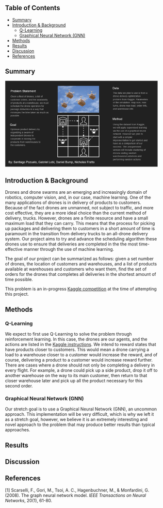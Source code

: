 ## Table of Contents

* [Summary](#summary)
* [Introduction & Background](#introduction--background)
  * [Q-Learning](#q-learning)
  * [Graphical Neural Network (GNN)](#graphical-neural-network-gnn)
* [Methods](#methods)
* [Results](#results)
* [Discussion](#discussion)
* [References](#references)

## Summary

<img src="img/infographic.png"/>

## Introduction & Background
Drones and drone swarms are an emerging and increasingly domain of robotics, computer vision, and, in our case, machine learning. One of the many applications of drones is in delivery of products to customers. Because of the fact drones are unmanned, not subject to traffic, and more cost effective, they are a more ideal choice than the current method of delivery, trucks. However, drones are a finite resource and have a small maximum load that they can carry. This means that the process for picking up packages and delivering them to customers in a short amount of time is paramount in the transition from delivery trucks to an all-drone delivery system. Our project aims to try and advance the scheduling algorithm these drones use to ensure that deliveries are completed in the the most time-effective manner through the use of machine learning.

The goal of our project can be summarized as follows: given a set number of drones, the location of customers and warehouses, and a list of products available at warehouses and customers who want them, find the set of orders for the drones that completes all deliveries in the shortest amount of time possible.

This problem is an in-progress [Kaggle competition](https://www.kaggle.com/c/hashcode-drone-delivery/overview) at the time of attempting this project.

## Methods

### Q-Learning
We expect to first use Q-Learning to solve the problem through reinforcement learning. In this case, the drones are our agents, and the actions are listed in the [Kaggle instructions](https://www.kaggle.com/c/hashcode-drone-delivery/data?select=hashcode_delivery_instructions.pdf). We intend to reward states that have products closer to customers. This would mean a drone carrying a load to a warehouse closer to a customer would increase the reward, and of course, delivering a product to a customer would increase reward further. There are cases where a drone should not only be completing a delivery in every flight. For example, a drone could pick up a side product, drop it off to another warehouse on the way to its main customer, then return to that closer warehouse later and pick up all the product necessary for this second order. 

### Graphical Neural Network (GNN)
Our stretch goal is to use a Graphical Neural Network (GNN), an uncommon approach. This implementation will be very difficult, which is why we left it as a stretch goal, however, we believe it is an extremely interesting and novel approach to the problem that may produce better results than typical approaches.

## Results



## Discussion



## References
[1] Scarselli, F., Gori, M., Tsoi, A. C., Hagenbuchner, M., & Monfardini, G. (2008). The graph neural network model. _IEEE Transactions on Neural Networks_, 20(1), 61-80.


